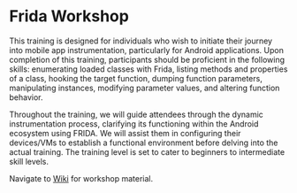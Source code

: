 # Frida Workshop

This training is designed for individuals who wish to initiate their journey into mobile app instrumentation, particularly for Android applications. Upon completion of this training, participants should be proficient in the following skills: enumerating loaded classes with Frida, listing methods and properties of a class, hooking the target function, dumping function parameters, manipulating instances, modifying parameter values, and altering function behavior.

Throughout the training, we will guide attendees through the dynamic instrumentation process, clarifying its functioning within the Android ecosystem using FRIDA. We will assist them in configuring their devices/VMs to establish a functional environment before delving into the actual training. The training level is set to cater to beginners to intermediate skill levels.

Navigate to [Wiki](https://github.com/jaimingohel/frida-workshop/wiki) for workshop material.
